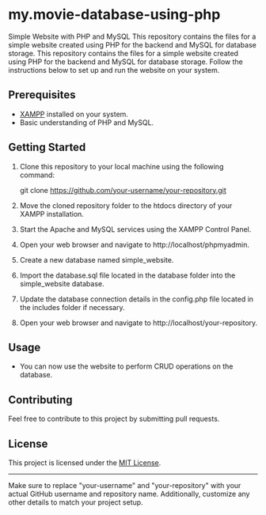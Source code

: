 # my.movie-database-using-php
Simple Website with PHP and MySQL  This repository contains the files for a simple website created using PHP for the backend and MySQL for database storage. 
This repository contains the files for a simple website created using PHP for the backend and MySQL for database storage. Follow the instructions below to set up and run the website on your system.

## Prerequisites
- [XAMPP](https://www.apachefriends.org/index.html) installed on your system.
- Basic understanding of PHP and MySQL.

## Getting Started
1. Clone this repository to your local machine using the following command:
   
   git clone https://github.com/your-username/your-repository.git
   

2. Move the cloned repository folder to the htdocs directory of your XAMPP installation.

3. Start the Apache and MySQL services using the XAMPP Control Panel.

4. Open your web browser and navigate to http://localhost/phpmyadmin.

5. Create a new database named simple_website.

6. Import the database.sql file located in the database folder into the simple_website database.

7. Update the database connection details in the config.php file located in the includes folder if necessary.

8. Open your web browser and navigate to http://localhost/your-repository.

## Usage
- You can now use the website to perform CRUD operations on the database.

## Contributing
Feel free to contribute to this project by submitting pull requests.

## License
This project is licensed under the [MIT License](LICENSE).

---

Make sure to replace "your-username" and "your-repository" with your actual GitHub username and repository name. Additionally, customize any other details to match your project setup.
